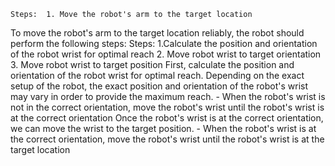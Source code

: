 
    Steps:  1. Move the robot's arm to the target location 
To move the robot's arm to the target location reliably, the robot should perform the following steps:
    Steps:  1.Calculate the position and orientation of the robot wrist for optimal reach  2. Move robot wrist to target orientation  3. Move robot wrist to target position
    First, calculate the position and orientation of the robot wrist for optimal reach. Depending on the exact setup of the robot, the exact position and orientation of the robot's wrist may vary in order to provide the maximum reach.
    - When the robot's wrist is not in the correct orientation, move the robot's wrist until the robot's wrist is at the correct orientation
    Once the robot's wrist is at the correct orientation, we can move the wrist to the target position.
    - When the robot's wrist is at the correct orientation, move the robot's wrist until the robot's wrist is at the target location